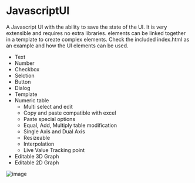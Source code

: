 # JavascriptUI
A Javascript UI with the ability to save the state of the UI. It is very extensible and requires no extra libraries. elements can be linked together in a template to create complex elements. Check the included index.html as an example and how the UI elements can be used.

 - Text
 - Number
 - Checkbox
 - Selction
 - Button
 - Dialog
 - Template
 - Numeric table
   - Multi select and edit
   - Copy and paste compatible with excel
   - Paste special options
   - Equal, Add, Multiply table modification
   - Single Axis and Dual Axis
   - Resizeable
   - Interpolation
   - Live Value Tracking point
 - Editable 3D Graph
 - Editable 2D Graph

![image](https://user-images.githubusercontent.com/1595263/157198529-4f214c29-6376-491c-a5f6-5974b87a87c9.png)



